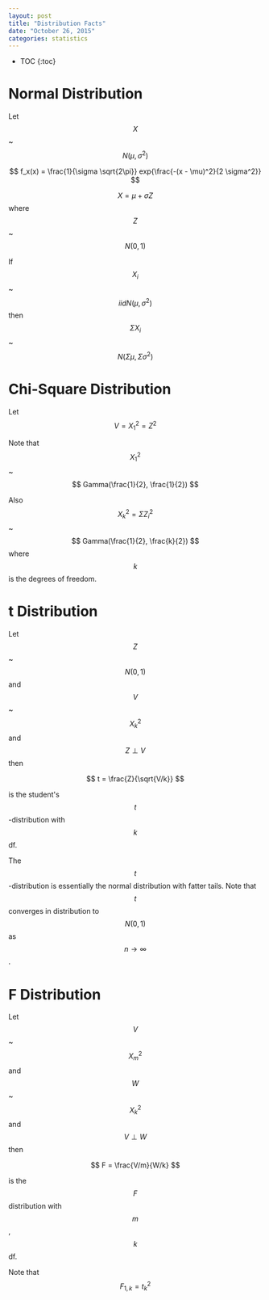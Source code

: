 ```yaml
---
layout: post
title: "Distribution Facts"
date: "October 26, 2015"
categories: statistics
---
```


* TOC
{:toc}



# Normal Distribution
Let $$ X $$ ~ $$ N(\mu, \sigma^2) $$

$$ f_x(x) = \frac{1}{\sigma \sqrt{2\pi}} exp{\frac{-(x - \mu)^2}{2 \sigma^2}} $$

$$ X = \mu + \sigma Z$$ where $$ Z $$ ~ $$ N(0, 1) $$

If $$ X_i $$ ~ $$ iidN(\mu, \sigma^2) $$ then $$ \Sigma X_i $$ ~ $$ N(\Sigma \mu, \Sigma \sigma^2) $$

# Chi-Square Distribution
Let $$ V = X^2_1 = Z^2 $$

Note that $$ X^2_1 $$ ~ $$ Gamma(\frac{1}{2}, \frac{1}{2}) $$

Also $$ X^2_k = \Sigma Z^2_i $$ ~ $$ Gamma(\frac{1}{2}, \frac{k}{2}) $$ where $$k$$ is the degrees of freedom. 

# t Distribution
Let $$Z$$  ~ $$ N(0, 1) $$ and $$V$$ ~ $$ X^2_k$$ and $$ Z \perp V $$ then 

$$ t = \frac{Z}{\sqrt{V/k}} $$

is the student's $$t$$-distribution with $$k$$ df. 

The $$t$$-distribution is essentially the normal distribution with fatter tails. Note that $$ t $$ converges in distribution to $$ N(0, 1) $$ as $$ n \rightarrow \infty $$. 

# F Distribution
Let $$V$$ ~ $$ X^2_m $$ and $$W$$ ~ $$ X^2_k $$ and $$ V \perp W $$ then 

$$ F = \frac{V/m}{W/k} $$

is the $$F$$ distribution with $$m$$, $$k$$ df.

Note that $$ F_{1, k} = t^2_k $$

